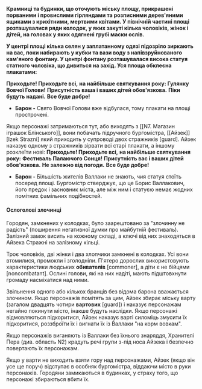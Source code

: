 **Крамниці та будинки, що оточують міську площу, прикрашені порваними і провислими гірляндами та розписними дерев'яними ящиками з крихітними, мертвими квітами. У північній частині площі розташувалися ряди колодок, у яких закуті кілька чоловіків, жінок і дітей, на головах у яких одягнені грубі маски ослів.**

**У центрі площі кілька селян у заплатанному одязі підозріло зиркають на вас, поки набирають у кубки та вази воду з напівзруйнованого кам'яного фонтану. У центрі фонтану розташувалася висока статуя статного чоловіка, що дивиться на захід. Уся площа обклеєна плакатами:**

**Приходьте! Приходьте всі,**
**на найбільше святкування року: Гулянку Вовчої Голови!**
**Присутність ваша і ваших дітей обов'язкова.**
**Піки будуть надані.**
**Все буде добре!**
- **Барон -**
Свято Вовчої Голови вже відбулася, тому плакати на площі прострочені. 

Якщо персонажі затримаються тут, або виходять з [[N7. Магазин іграшок Блінського]], вони побачать підручного бургомістра, [[Айзек]] [Izek Strazni]  який приходить у супроводі двох стражників [guard]. Айзек наказує одному з стражників зірвати всі старі плакати, а іншому
розклеїти нові:
**Приходьте! Приходьте всі,**
**на найбільше святкування року:**
**Фестиваль Палаючого Сонця!**
**Присутність вас і ваших дітей обов'язкова.**
**Не залежно від погоди.**
**Все буде добре!**
- **Барон -**
Більшість жителів Валлаки не знають, чия статуя стоїть посеред площі. Бургомістр стверджує, що це Борис Валлакович, його предок і засновник міста, але між ним і статуєю немає жодних помітних фамільних подібностей.
#### Ослоголові злочинці

Городян, замкнених у колодках, було заарештовано за "злочинну не радість" (поширення негативної думки про майбутній фестиваль). Залізний замок висить на кожному складі, а ключі від них знаходяться в Айзека Стражні на залізному кільці.

Троє чоловіків, дві жінки і два хлопчики замкнені в колодках. Усі вони втомилися, промокли і зголодніли. П'ятеро дорослих використовують характеристики людських **обивателів** [commoner], а діти є не бійцями [noncombatant]. Ослині голови, які на них надіті, мають підштовхнути громаду насміхатися над ними. 

Звільнення одного або кількох бранців без відома барона вважається злочином. Якщо персонажів помітять за цим, Айзек збирає міську варту (загалом двадцять чотири **вартових** [guard]) і наказує персонажам негайно покинути місто, інакше будуть наслідки. Якщо персонажі відмовляються підкоритися, Айзек наказує варті силоміць змусити їх підкоритися, роззброїти їх і вигнати їх із Валлаки "на корм вовкам".

Якщо персонажів виганяють із Валлаки без їхнього знаряддя, Хранителі Пера (див. область N2) крадуть речі групи з-під носа Айзека і безпечно повертають їх персонажам.

Якщо у варти не виходить взяти гору над персонажами, Айзек (якщо він усе ще поруч) відступає в особняк бургомістра, віддаючи місто в руки персонажів. Городяни замикаються в будинках, у страху того, що персонажі збираються вбити їх.